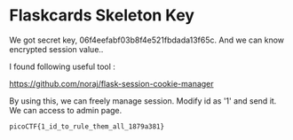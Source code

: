 # Flaskcards Skeleton Key

We got secret key, 06f4eefabf03b8f4e521fbdada13f65c. And we can know encrypted session value..

I found following useful tool :

https://github.com/noraj/flask-session-cookie-manager

By using this, we can freely manage session. Modify id as '1' and send it. We can access to admin page.

`picoCTF{1_id_to_rule_them_all_1879a381}`